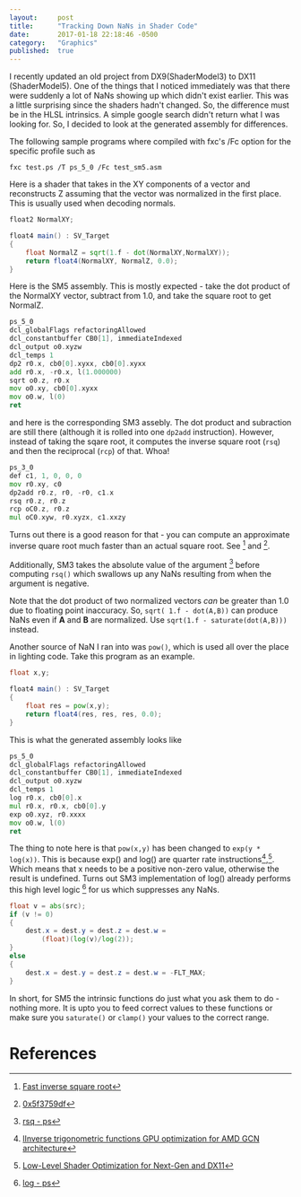 ```yaml
---
layout: 	post
title:  	"Tracking Down NaNs in Shader Code"
date:   	2017-01-18 22:18:46 -0500
category: 	"Graphics"
published:	true
---
```


I recently updated an old project from DX9(ShaderModel3) to DX11 (ShaderModel5). One of the things that I noticed immediately was that there were suddenly a lot of NaNs showing up which didn't exist earlier. This was a little surprising since the shaders hadn't changed. So, the difference must be in the HLSL intrinsics. A simple google search didn't return what I was looking for. So, I decided to look at the generated assembly for differences.

The following sample programs where compiled with fxc's /Fc option for the specific profile such as

```
fxc test.ps /T ps_5_0 /Fc test_sm5.asm
```

Here is a shader that takes in the XY components of a vector and reconstructs Z assuming that the vector was normalized in the first place. This is usually used when decoding normals.

``` glsl
float2 NormalXY;

float4 main() : SV_Target
{
	float NormalZ = sqrt(1.f - dot(NormalXY,NormalXY));
	return float4(NormalXY, NormalZ, 0.0);
}
```

Here is the SM5 assembly. This is mostly expected - take the dot product of the NormalXY vector, subtract from 1.0, and take the square root to get NormalZ.

``` asm
ps_5_0
dcl_globalFlags refactoringAllowed
dcl_constantbuffer CB0[1], immediateIndexed
dcl_output o0.xyzw
dcl_temps 1
dp2 r0.x, cb0[0].xyxx, cb0[0].xyxx
add r0.x, -r0.x, l(1.000000)
sqrt o0.z, r0.x
mov o0.xy, cb0[0].xyxx
mov o0.w, l(0)
ret 
```

and here is the corresponding SM3 assebly. The dot product and subraction are still there (although it is rolled into one `dp2add` instruction). However, instead of taking the sqare root, it computes the inverse square root (`rsq`) and then the reciprocal (`rcp`) of that. Whoa!

``` asm 
ps_3_0
def c1, 1, 0, 0, 0
mov r0.xy, c0
dp2add r0.z, r0, -r0, c1.x
rsq r0.z, r0.z
rcp oC0.z, r0.z
mul oC0.xyw, r0.xyzx, c1.xxzy
```

Turns out there is a good reason for that - you can compute an approximate inverse quare root much faster than an actual square root. See [^fn1] and [^fn2]. 

Additionally, SM3 takes the absolute value of the argument [^fn3] before computing `rsq()` which swallows up any NaNs resulting from when the argument is negative. 

Note that the dot product of two normalized vectors *can* be greater than 1.0 due to floating point inaccuracy. So, `sqrt( 1.f - dot(A,B))` can produce NaNs even if **A** and **B** are normalized. Use `sqrt(1.f - saturate(dot(A,B)))` instead.

Another source of NaN I ran into was `pow()`, which is used all over the place in lighting code. Take this program as an example.

``` glsl
float x,y;

float4 main() : SV_Target
{
	float res = pow(x,y);
	return float4(res, res, res, 0.0);
}
```

This is what the generated assembly looks like

``` asm
ps_5_0
dcl_globalFlags refactoringAllowed
dcl_constantbuffer CB0[1], immediateIndexed
dcl_output o0.xyzw
dcl_temps 1
log r0.x, cb0[0].x
mul r0.x, r0.x, cb0[0].y
exp o0.xyz, r0.xxxx
mov o0.w, l(0)
ret 
```

The thing to note here is that `pow(x,y)` has been changed to `exp(y * log(x))`. This is because exp() and log() are quarter rate instructions[^fn5],[^fn6]. Which means that x needs to be a positive non-zero value, otherwise the result is undefined. Turns out SM3 implementation of log() already performs this high level logic [^fn4] for us which suppresses any NaNs.

``` glsl
float v = abs(src);
if (v != 0)
{
    dest.x = dest.y = dest.z = dest.w = 
        (float)(log(v)/log(2));  
}
else
{
    dest.x = dest.y = dest.z = dest.w = -FLT_MAX;
}
```

In short, for SM5 the intrinsic functions do just what you ask them to do - nothing more. It is upto you to feed correct values to these functions or make sure you `saturate()` or `clamp()` your values to the correct range.

# References

[^fn1]: [Fast inverse square root](https://en.wikipedia.org/wiki/Fast_inverse_square_root)
[^fn2]: [0x5f3759df](http://h14s.p5r.org/2012/09/0x5f3759df.html)
[^fn3]: [rsq - ps](https://msdn.microsoft.com/en-us/library/windows/desktop/bb147345(v=vs.85).aspx)
[^fn4]: [log - ps](https://msdn.microsoft.com/en-us/library/windows/desktop/bb174712(v=vs.85).aspx)
[^fn5]: [lInverse trigonometric functions GPU optimization for AMD GCN architecture](https://seblagarde.wordpress.com/tag/gpu-performance/)
[^fn6]: [Low-Level Shader Optimization for Next-Gen and DX11](http://www.humus.name/Articles/Persson_LowlevelShaderOptimization.pdf)
